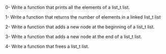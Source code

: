 0- Write a function that prints all the elements of a list_t list.

1- Write a function that returns the number of elements in a linked list_t list

2- Write a function that adds a new node at the beginning of a list_t list.

3- Write a function that adds a new node at the end of a list_t list.

4- Write a function that frees a list_t list.
